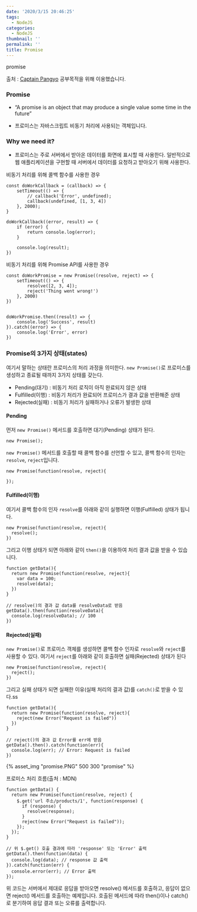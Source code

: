 ```yaml
---
date: '2020/3/15 20:46:25'
tags:
  - NodeJS
categories:
  - NodeJS
thumbnail: ''
permalink: ''
title: Promise
---
```


promise

<!-- more -->


출처 : [Captain Pangyo](https://joshua1988.github.io/web-development/javascript/promise-for-beginners/)
공부목적을 위해 이용했습니다.

### Promise

* “A promise is an object that may produce a single value some time in the future”

* 프로미스는 자바스크립트 비동기 처리에 사용되는 객체입니다. 

### Why we need it?

* 프로미스는 주로 서버에서 받아온 데이터를 화면에 표시할 때 사용한다. 일반적으로 웹 애플리케이션을 구현할 때 서버에서 데이터를 요청하고 받아오기 위해 사용한다.

비동기 처리를 위해 콜백 함수를 사용한 경우
```
const doWorkCallback = (callback) => {
    setTimeout(() => {
        // callback('Error', undefined);
        callback(undefined, [1, 3, 4])
    }, 2000);
}

doWorkCallback((error, result) => {
    if (error) {
        return console.log(error);
    }

    console.log(result);
})
```

비동기 처리를 위해 Promise API를 사용한 경우
```
const doWorkPromise = new Promise((resolve, reject) => {
    setTimeout(() => {
        resolve([2, 3, 4]);
        reject('Thing went wrong!')
    }, 2000)
})


doWorkPromise.then((result) => {
    console.log('Success', result)
}).catch((error) => {
    console.log('Error', error)
})
```

### Promise의 3가지 상태(states)

여기서 말하는 상태란 프로미스의 처리 과정을 의미한다. `new Promise()`로 프로미스를 생성하고 종료될 때까지 3가지 상태를 갖는다.

  * Pending(대기) : 비동기 처리 로직이 아직 완료되지 않은 상태
  * Fulfilled(이행) : 비동기 처리가 완료되어 프로미스가 결과 값을 반환해준 상태
  * Rejected(실패) : 비동기 처리가 실패하거나 오류가 발생한 상태

#### Pending

먼저 `new Promise()` 메서드를 호출하면 대기(Pending) 상태가 된다.

```
new Promise();
```

`new Promise()` 메서드를 호출할 때 콜백 함수를 선언할 수 있고, 콜백 함수의 인자는 `resolve`, `reject`입니다.

```
new Promise(function(resolve, reject){

});
```

#### Fulfilled(이행)

여기서 콜백 함수의 인자 `resolve`를 아래와 같이 실행하면 이행(Fulfilled) 상태가 됩니다.

```
new Promise(function(resolve, reject){
  resolve();
})
```

그리고 이행 상태가 되면 아래와 같이 `then()`을 이용하여 처리 결과 값을 받을 수 있습니다.

```
function getData(){
  return new Promise(function(resolve, reject){
    var data = 100;
    resolve(data);
  })
}

// resolve()의 결과 값 data를 resolveData로 받음
getData().then(function(resolveData){
  console.log(resolveData); // 100
})
```

#### Rejected(실패)

`new Promise()`로 프로미스 객체를 생성하면 콜백 함수 인자로 `resolve`와 `reject`를 사용할 수 있다. 여기서 `reject`를 아래와 같이 호출하면 실패(Rejected) 상태가 된다

```
new Promise(function(resolve, reject){
  reject();
})
```

그리고 실패 상태가 되면 실패한 이유(실패 처리의 결과 값)를 `catch()`로 받을 수 있다.ss

```
function getData(){
  return new Promise(function(resolve, reject){
    reject(new Error("Request is failed"))
  })
}

// reject()의 결과 값 Error를 err에 받음
getData().then().catch(function(err){
  console.log(err); // Error: Request is failed
})
```

{% asset_img "promise.PNG" 500 300 "promise" %}

프로미스 처리 흐름(출처 : MDN)


```
function getData() {
  return new Promise(function(resolve, reject) {
    $.get('url 주소/products/1', function(response) {
      if (response) {
        resolve(response);
      }
      reject(new Error("Request is failed"));
    });
  });
}

// 위 $.get() 호출 결과에 따라 'response' 또는 'Error' 출력
getData().then(function(data) {
  console.log(data); // response 값 출력
}).catch(function(err) {
  console.error(err); // Error 출력
});
```

위 코드는 서버에서 제대로 응답을 받아오면 resolve() 메서드를 호출하고, 응답이 없으면 reject() 메서드를 호출하는 예제입니다. 호출된 메서드에 따라 then()이나 catch()로 분기하여 응답 결과 또는 오류를 출력합니다.
